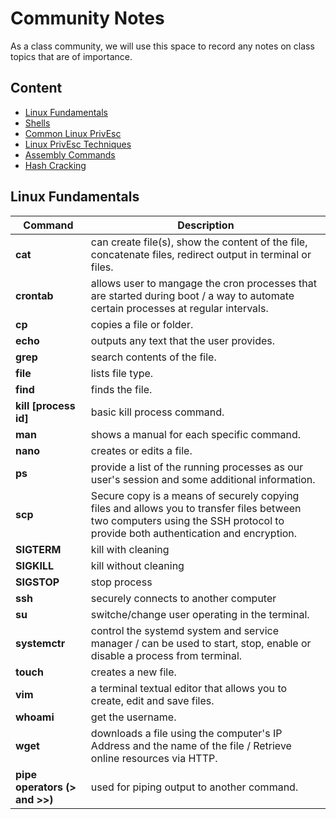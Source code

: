# Community Notes

As a class community, we will use this space to record any notes on class topics that are of importance.

## Content

* [Linux Fundamentals](#linux-fundamentals)
* [Shells](Room_1_1_shells.md)
* [Common Linux PrivEsc](privesc_part_1.md)
* [Linux PrivEsc Techniques](part_three.md)
* [Assembly Commands](assembly_language.md)
* [Hash Cracking](hash_cracking.md)

## Linux Fundamentals

|Command |Description|
|--------|-----------|
|**cat** | can create file(s), show the content of the file, concatenate files, redirect output in terminal or files.|
|**crontab** | allows user to mangage the cron processes that are started during boot / a way to automate certain processes at regular intervals.|
|**cp**  | copies a file or folder.       |
|**echo**| outputs any text that the user provides. |
|**grep**|  search contents of the file.  |
|**file**| lists file type. |
|**find** | finds the file. |
|**kill [process id]**| basic kill process command. |
|**man** | shows a manual for each specific command. |
|**nano**| creates or edits a file. |
|**ps**  | provide a list of the running processes as our user's session and some additional information. |
|**scp** | Secure copy is a means of securely copying files and allows you to transfer files between two computers using the SSH protocol to provide both authentication and encryption. |
|**SIGTERM** | kill with cleaning |
|**SIGKILL** | kill without cleaning |
|**SIGSTOP** | stop process |
|**ssh** | securely connects to another computer |
|**su**  | switche/change user operating in the terminal. |
|**systemctr** | control the systemd system and service manager / can be used to start, stop, enable or disable a process from terminal. |
|**touch** | creates a new file. |
|**vim** | a terminal textual editor that allows you to create, edit and save files. |
|**whoami**| get the username. |
|**wget** | downloads a file using the computer's IP Address and the name of the file / Retrieve online resources via HTTP.|
|**pipe operators (> and >>)** | used for piping output to another command. |
